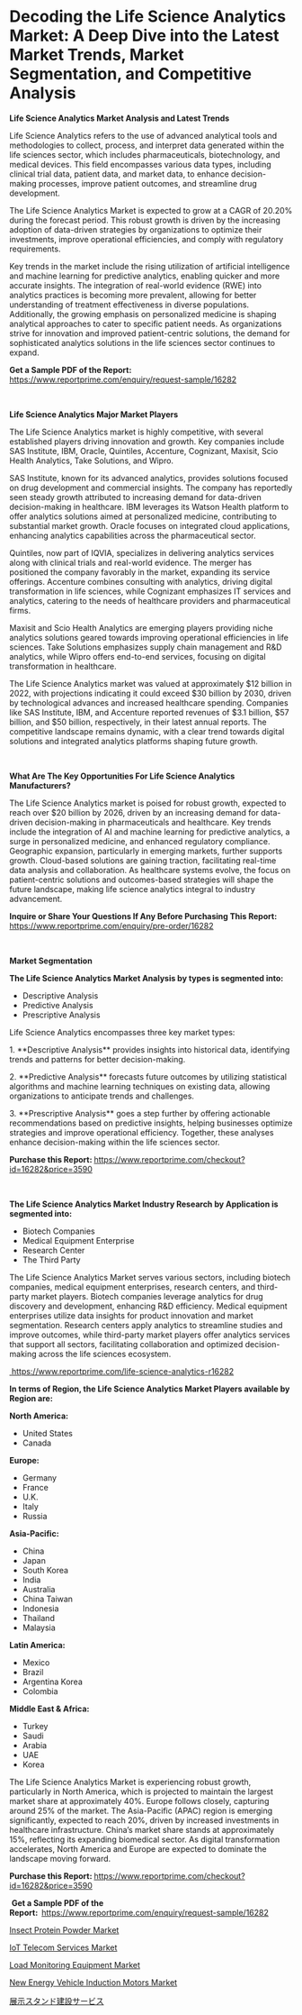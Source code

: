<p><h1>Decoding the Life Science Analytics Market: A Deep Dive into the Latest Market Trends, Market Segmentation, and Competitive Analysis</h1></p><p><strong>Life Science Analytics Market Analysis and Latest Trends</strong></p>
<p><p>Life Science Analytics refers to the use of advanced analytical tools and methodologies to collect, process, and interpret data generated within the life sciences sector, which includes pharmaceuticals, biotechnology, and medical devices. This field encompasses various data types, including clinical trial data, patient data, and market data, to enhance decision-making processes, improve patient outcomes, and streamline drug development.</p><p>The Life Science Analytics Market is expected to grow at a CAGR of 20.20% during the forecast period. This robust growth is driven by the increasing adoption of data-driven strategies by organizations to optimize their investments, improve operational efficiencies, and comply with regulatory requirements. </p><p>Key trends in the market include the rising utilization of artificial intelligence and machine learning for predictive analytics, enabling quicker and more accurate insights. The integration of real-world evidence (RWE) into analytics practices is becoming more prevalent, allowing for better understanding of treatment effectiveness in diverse populations. Additionally, the growing emphasis on personalized medicine is shaping analytical approaches to cater to specific patient needs. As organizations strive for innovation and improved patient-centric solutions, the demand for sophisticated analytics solutions in the life sciences sector continues to expand.</p></p>
<p><strong>Get a Sample PDF of the Report:&nbsp;</strong> <a href="https://www.reportprime.com/enquiry/request-sample/16282">https://www.reportprime.com/enquiry/request-sample/16282</a></p>
<p>&nbsp;</p>
<p><strong>Life Science Analytics Major Market Players</strong></p>
<p><p>The Life Science Analytics market is highly competitive, with several established players driving innovation and growth. Key companies include SAS Institute, IBM, Oracle, Quintiles, Accenture, Cognizant, Maxisit, Scio Health Analytics, Take Solutions, and Wipro.</p><p>SAS Institute, known for its advanced analytics, provides solutions focused on drug development and commercial insights. The company has reportedly seen steady growth attributed to increasing demand for data-driven decision-making in healthcare. IBM leverages its Watson Health platform to offer analytics solutions aimed at personalized medicine, contributing to substantial market growth. Oracle focuses on integrated cloud applications, enhancing analytics capabilities across the pharmaceutical sector.</p><p>Quintiles, now part of IQVIA, specializes in delivering analytics services along with clinical trials and real-world evidence. The merger has positioned the company favorably in the market, expanding its service offerings. Accenture combines consulting with analytics, driving digital transformation in life sciences, while Cognizant emphasizes IT services and analytics, catering to the needs of healthcare providers and pharmaceutical firms.</p><p>Maxisit and Scio Health Analytics are emerging players providing niche analytics solutions geared towards improving operational efficiencies in life sciences. Take Solutions emphasizes supply chain management and R&D analytics, while Wipro offers end-to-end services, focusing on digital transformation in healthcare.</p><p>The Life Science Analytics market was valued at approximately $12 billion in 2022, with projections indicating it could exceed $30 billion by 2030, driven by technological advances and increased healthcare spending. Companies like SAS Institute, IBM, and Accenture reported revenues of $3.1 billion, $57 billion, and $50 billion, respectively, in their latest annual reports. The competitive landscape remains dynamic, with a clear trend towards digital solutions and integrated analytics platforms shaping future growth.</p></p>
<p>&nbsp;</p>
<p><strong>What Are The Key Opportunities For Life Science Analytics Manufacturers?</strong></p>
<p><p>The Life Science Analytics market is poised for robust growth, expected to reach over $20 billion by 2026, driven by an increasing demand for data-driven decision-making in pharmaceuticals and healthcare. Key trends include the integration of AI and machine learning for predictive analytics, a surge in personalized medicine, and enhanced regulatory compliance. Geographic expansion, particularly in emerging markets, further supports growth. Cloud-based solutions are gaining traction, facilitating real-time data analysis and collaboration. As healthcare systems evolve, the focus on patient-centric solutions and outcomes-based strategies will shape the future landscape, making life science analytics integral to industry advancement.</p></p>
<p><strong>Inquire or Share Your Questions If Any Before Purchasing This Report:</strong> <a href="https://www.reportprime.com/enquiry/pre-order/16282">https://www.reportprime.com/enquiry/pre-order/16282</a></p>
<p>&nbsp;</p>
<p><strong>Market Segmentation</strong></p>
<p><strong>The Life Science Analytics Market Analysis by types is segmented into:</strong></p>
<p><ul><li>Descriptive Analysis</li><li>Predictive Analysis</li><li>Prescriptive Analysis</li></ul></p>
<p><p>Life Science Analytics encompasses three key market types: </p><p>1. **Descriptive Analysis** provides insights into historical data, identifying trends and patterns for better decision-making.</p><p>2. **Predictive Analysis** forecasts future outcomes by utilizing statistical algorithms and machine learning techniques on existing data, allowing organizations to anticipate trends and challenges.</p><p>3. **Prescriptive Analysis** goes a step further by offering actionable recommendations based on predictive insights, helping businesses optimize strategies and improve operational efficiency. Together, these analyses enhance decision-making within the life sciences sector.</p></p>
<p><strong>Purchase this Report:&nbsp;</strong><a href="https://www.reportprime.com/checkout?id=16282&price=3590">https://www.reportprime.com/checkout?id=16282&price=3590</a></p>
<p>&nbsp;</p>
<p><strong>The Life Science Analytics Market Industry Research by Application is segmented into:</strong></p>
<p><ul><li>Biotech Companies</li><li>Medical Equipment Enterprise</li><li>Research Center</li><li>The Third Party</li></ul></p>
<p><p>The Life Science Analytics Market serves various sectors, including biotech companies, medical equipment enterprises, research centers, and third-party market players. Biotech companies leverage analytics for drug discovery and development, enhancing R&D efficiency. Medical equipment enterprises utilize data insights for product innovation and market segmentation. Research centers apply analytics to streamline studies and improve outcomes, while third-party market players offer analytics services that support all sectors, facilitating collaboration and optimized decision-making across the life sciences ecosystem.</p></p>
<p><a href="https://www.reportprime.com/life-science-analytics-r16282">&nbsp;https://www.reportprime.com/life-science-analytics-r16282</a></p>
<p><strong>In terms of Region, the Life Science Analytics Market Players available by Region are:</strong></p>
<p>
    <p> <strong> North America: </strong>
        <ul>
            <li>United States</li>
            <li>Canada</li>
        </ul>
        </p> 
    <p> <strong> Europe: </strong>
        <ul>
            <li>Germany</li>
            <li>France</li>
            <li>U.K.</li>
            <li>Italy</li>
            <li>Russia</li>
        </ul>
        </p> 
    <p> <strong> Asia-Pacific: </strong>
        <ul>
            <li>China</li>
            <li>Japan</li>
            <li>South Korea</li>
            <li>India</li>
            <li>Australia</li>
            <li>China Taiwan</li>
            <li>Indonesia</li>
            <li>Thailand</li>
            <li>Malaysia</li>
        </ul>
        </p> 
    <p> <strong> Latin America: </strong>
        <ul>
            <li>Mexico</li>
            <li>Brazil</li>
            <li>Argentina Korea</li>
            <li>Colombia</li>
        </ul>
        </p> 
    <p> <strong> Middle East & Africa: </strong>
        <ul>
            <li>Turkey</li>
            <li>Saudi</li>
            <li>Arabia</li>
            <li>UAE</li>
            <li>Korea</li>
        </ul>
    </p>
    </p>
<p><p>The Life Science Analytics Market is experiencing robust growth, particularly in North America, which is projected to maintain the largest market share at approximately 40%. Europe follows closely, capturing around 25% of the market. The Asia-Pacific (APAC) region is emerging significantly, expected to reach 20%, driven by increased investments in healthcare infrastructure. China’s market share stands at approximately 15%, reflecting its expanding biomedical sector. As digital transformation accelerates, North America and Europe are expected to dominate the landscape moving forward.</p></p>
<p><strong>Purchase this Report: </strong><a href="https://www.reportprime.com/checkout?id=16282&price=3590">https://www.reportprime.com/checkout?id=16282&price=3590</a></p>
<p>&nbsp;<strong>Get a Sample PDF of the Report:&nbsp;&nbsp;</strong><a href="https://www.reportprime.com/enquiry/request-sample/16282">https://www.reportprime.com/enquiry/request-sample/16282</a></p>
<p><strong></strong></p>
<p><p><a href="https://medium.com/@christopher.fisher66709/the-insect-protein-powder-industry-analysis-report-offers-a-comprehensive-and-current-examination-ecbca94a6d91">Insect Protein Powder Market</a></p><p><a href="https://github.com/prosalinda88/Market-Research-Report-List-6/blob/main/iot-telecom-services-market.md">IoT Telecom Services Market</a></p><p><a href="https://www.linkedin.com/pulse/load-monitoring-equipment-market-global-insights-regional-ci3dc?trackingId=kvJaXHf3TzKkpIOVeNEufQ%3D%3D">Load Monitoring Equipment Market</a></p><p><a href="https://issuu.com/reportprime-2/docs/new-energy-vehicle-induction-motors_7fd2c9cf8be1ab">New Energy Vehicle Induction Motors Market</a></p><p><a href="https://medium.com/@felicidadbucar3s/exhibition-stand-construction-services-market-%E3%81%AF-%E3%82%B3%E3%82%B9%E3%83%88%E7%AE%A1%E7%90%86%E3%81%A8%E5%8A%B9%E7%8E%87%E5%90%91%E4%B8%8A%E3%82%92%E5%84%AA%E5%85%88%E3%81%97%E3%81%BE%E3%81%99-%E3%81%95%E3%82%89%E3%81%AB-%E5%A0%B1%E5%91%8A%E6%9B%B8%E3%81%AF%E5%B8%82%E5%A0%B4%E3%81%AE%E9%9C%80%E8%A6%81%E9%9D%A2%E3%81%A8%E4%BE%9B%E7%B5%A6%E9%9D%A2%E3%81%AE%E4%B8%A1%E6%96%B9%E3%82%92%E3%82%AB%E3%83%90%E3%83%BC%E3%81%97%E3%81%A6%E3%81%84%E3%81%BE%E3%81%99-a8dcbb57da3f">展示スタンド建設サービス</a></p></p>